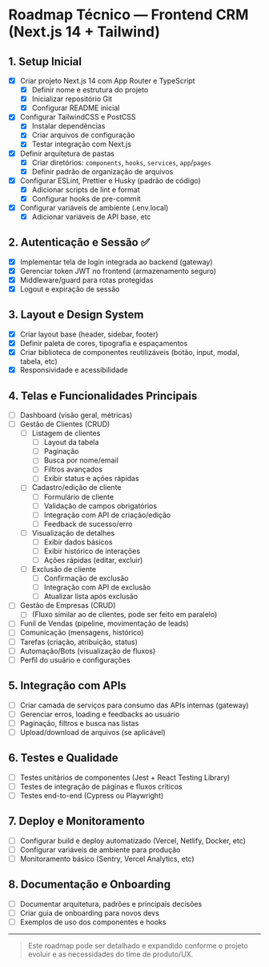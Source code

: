 # Roadmap Técnico — Frontend CRM (Next.js 14 + Tailwind)


## 1. Setup Inicial
- [x] Criar projeto Next.js 14 com App Router e TypeScript
  - [x] Definir nome e estrutura do projeto
  - [x] Inicializar repositório Git
  - [x] Configurar README inicial
- [x] Configurar TailwindCSS e PostCSS
  - [x] Instalar dependências
  - [x] Criar arquivos de configuração
  - [x] Testar integração com Next.js
- [x] Definir arquitetura de pastas
  - [x] Criar diretórios: `components`, `hooks`, `services`, `app`/`pages`
  - [x] Definir padrão de organização de arquivos
- [x] Configurar ESLint, Prettier e Husky (padrão de código)
  - [x] Adicionar scripts de lint e format
  - [x] Configurar hooks de pre-commit
- [x] Configurar variáveis de ambiente (.env.local)
  - [x] Adicionar variáveis de API base, etc

## 2. Autenticação e Sessão ✅
- [x] Implementar tela de login integrada ao backend (gateway)
- [x] Gerenciar token JWT no frontend (armazenamento seguro)
- [x] Middleware/guard para rotas protegidas
- [x] Logout e expiração de sessão

## 3. Layout e Design System
- [x] Criar layout base (header, sidebar, footer)
- [x] Definir paleta de cores, tipografia e espaçamentos
- [x] Criar biblioteca de componentes reutilizáveis (botão, input, modal, tabela, etc)
- [x] Responsividade e acessibilidade

## 4. Telas e Funcionalidades Principais
- [ ] Dashboard (visão geral, métricas)
- [ ] Gestão de Clientes (CRUD)
	- [ ] Listagem de clientes
		- [ ] Layout da tabela
		- [ ] Paginação
		- [ ] Busca por nome/email
		- [ ] Filtros avançados
		- [ ] Exibir status e ações rápidas
	- [ ] Cadastro/edição de cliente
		- [ ] Formulário de cliente
		- [ ] Validação de campos obrigatórios
		- [ ] Integração com API de criação/edição
		- [ ] Feedback de sucesso/erro
	- [ ] Visualização de detalhes
		- [ ] Exibir dados básicos
		- [ ] Exibir histórico de interações
		- [ ] Ações rápidas (editar, excluir)
	- [ ] Exclusão de cliente
		- [ ] Confirmação de exclusão
		- [ ] Integração com API de exclusão
		- [ ] Atualizar lista após exclusão
- [ ] Gestão de Empresas (CRUD)
	- [ ] (Fluxo similar ao de clientes, pode ser feito em paralelo)
- [ ] Funil de Vendas (pipeline, movimentação de leads)
- [ ] Comunicação (mensagens, histórico)
- [ ] Tarefas (criação, atribuição, status)
- [ ] Automação/Bots (visualização de fluxos)
- [ ] Perfil do usuário e configurações

## 5. Integração com APIs
- [ ] Criar camada de serviços para consumo das APIs internas (gateway)
- [ ] Gerenciar erros, loading e feedbacks ao usuário
- [ ] Paginação, filtros e busca nas listas
- [ ] Upload/download de arquivos (se aplicável)

## 6. Testes e Qualidade
- [ ] Testes unitários de componentes (Jest + React Testing Library)
- [ ] Testes de integração de páginas e fluxos críticos
- [ ] Testes end-to-end (Cypress ou Playwright)

## 7. Deploy e Monitoramento
- [ ] Configurar build e deploy automatizado (Vercel, Netlify, Docker, etc)
- [ ] Configurar variáveis de ambiente para produção
- [ ] Monitoramento básico (Sentry, Vercel Analytics, etc)

## 8. Documentação e Onboarding
- [ ] Documentar arquitetura, padrões e principais decisões
- [ ] Criar guia de onboarding para novos devs
- [ ] Exemplos de uso dos componentes e hooks

---

> Este roadmap pode ser detalhado e expandido conforme o projeto evoluir e as necessidades do time de produto/UX.